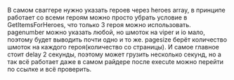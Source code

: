 В самом сваггере нужно указать героев через heroes array, в принципе работает со всеми героям можно просто убрать условие в GetItemsForHeroes, что только 3 героя можно использовать. pagenumber можно указать любой, но шмоток на viper и io мало, поэтому будет выводить почти одно и то же. pagesize берёт количество шмоток на каждого героя(количество со страницы). И самое главное стоит delay 2 секунды, поэтому может грузить несколько секунд, но а так всё работает даже в самом райдере после execute можно перейти по ссылке и всё проверить.
